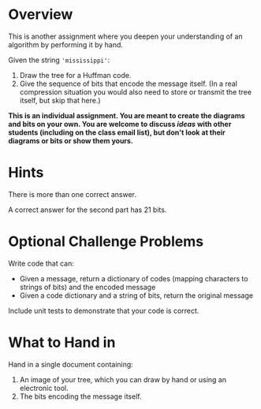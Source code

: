 # Overview

This is another assignment where you deepen your understanding of an algorithm by performing it by hand.

Given the string `'mississippi'`:

1. Draw the tree for a Huffman code.
1. Give the sequence of bits that encode the message itself. (In a real compression situation you would also need to store or transmit the tree itself, but skip that here.)

**This is an individual assignment. You are meant to create the diagrams and bits on your own. You are welcome to discuss *ideas* with other students (including on the class email list), but don't look at their diagrams or bits or show them yours.**

# Hints
There is more than one correct answer.

A correct answer for the second part has 21 bits.

# Optional Challenge Problems

Write code that can:
* Given a message, return a dictionary of codes (mapping characters to strings of bits) and the encoded message
* Given a code dictionary and a string of bits, return the original message

Include unit tests to demonstrate that your code is correct.

# What to Hand in
Hand in a single document containing:

1. An image of your tree, which you can draw by hand or using an electronic tool.
1. The bits encoding the message itself.
